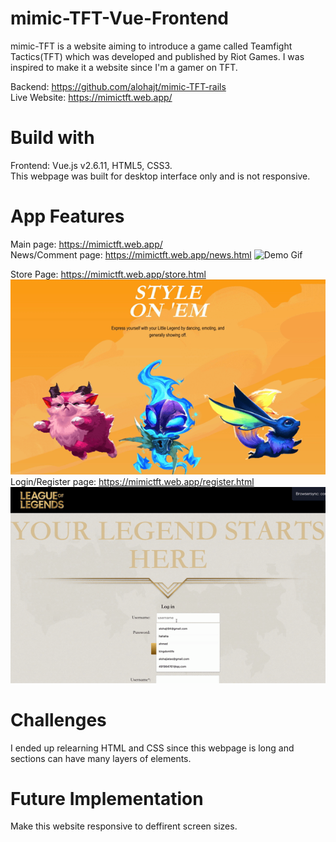 # mimic-TFT-Vue-Frontend

mimic-TFT is a website aiming to introduce a game called Teamfight Tactics(TFT) which was developed and published by Riot Games.
I was inspired to make it a website since I'm a gamer on TFT.  

Backend: https://github.com/alohajt/mimic-TFT-rails  
Live Website: https://mimictft.web.app/  

# Build with
Frontend: Vue.js v2.6.11, HTML5, CSS3.  
This webpage was built for desktop interface only and is not responsive.

# App Features
Main page: https://mimictft.web.app/  
News/Comment page: https://mimictft.web.app/news.html 
![Demo Gif](https://github.com/alohajt/mimic-TFT-Vue-Frontend/blob/master/images/news%2Bcomment-pregif.gif?raw=true)

Store Page: https://mimictft.web.app/store.html  
![Demo Gif](https://github.com/alohajt/mimic-TFT-Vue-Frontend/blob/master/images/store-pregif.gif?raw=true)
Login/Register page: https://mimictft.web.app/register.html  
![Demo Gif](https://github.com/alohajt/mimic-TFT-Vue-Frontend/blob/master/images/login-pregit.gif?raw=true)

# Challenges
I ended up relearning HTML and CSS since this webpage is long and sections can have many layers of elements.

# Future Implementation
Make this website responsive to deffirent screen sizes.


